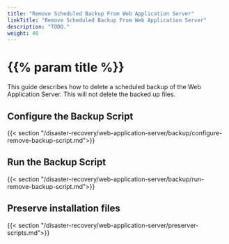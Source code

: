 ```yaml
---
title: "Remove Scheduled Backup From Web Application Server"
linkTitle: "Remove Scheduled Backup From Web Application Server"
description: "TODO."
weight: 40
---
```


# {{% param title %}}

This guide describes how to delete a scheduled backup of the Web Application Server. This will not delete the backed up files.

## Configure the Backup Script

{{< section "/disaster-recovery/web-application-server/backup/configure-remove-backup-script.md">}}

## Run the Backup Script

{{< section "/disaster-recovery/web-application-server/backup/run-remove-backup-script.md">}}

## Preserve installation files

{{< section "/disaster-recovery/web-application-server/preserver-scripts.md">}}

